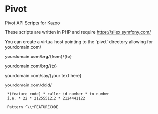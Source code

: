 # Pivot
Pivot API Scripts for Kazoo

These scripts are written in PHP and require https://silex.symfony.com/

You can create a virtual host pointing to the 'pivot' directory allowing for yourdomain.com/

yourdomain.com/brg/{from}/{to}

yourdomain.com/brg/{to}

yourdomain.com/say/{your text here}

yourdomain.com/dcid/

     *(feature code) * caller id number * to number
     i.e. * 22 * 2125551212 * 2124441122
     
     Pattern ^\\*FEATURECODE

